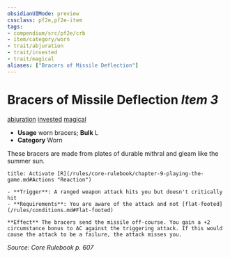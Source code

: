 ```yaml
---
obsidianUIMode: preview
cssclass: pf2e,pf2e-item
tags:
- compendium/src/pf2e/crb
- item/category/worn
- trait/abjuration
- trait/invested
- trait/magical
aliases: ["Bracers of Missile Deflection"]
---
```

# Bracers of Missile Deflection *Item 3*  
[abjuration](/rules/traits/abjuration.md)  [invested](/rules/traits/invested.md)  [magical](/rules/traits/magical.md)  

- **Usage** worn bracers; **Bulk** L
- **Category** Worn

These bracers are made from plates of durable mithral and gleam like the summer sun.

```ad-embed-ability
title: Activate [R](/rules/core-rulebook/chapter-9-playing-the-game.md#Actions "Reaction")

- **Trigger**: A ranged weapon attack hits you but doesn't critically hit
- **Requirements**: You are aware of the attack and not [flat-footed](/rules/conditions.md#Flat-footed)

**Effect** The bracers send the missile off-course. You gain a +2 circumstance bonus to AC against the triggering attack. If this would cause the attack to be a failure, the attack misses you.
```

*Source: Core Rulebook p. 607*